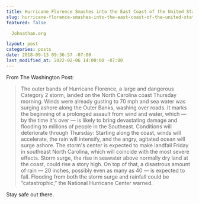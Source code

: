 ```yaml
---
title: Hurricane Florence Smashes into the East Coast of the United States
slug: hurricane-florence-smashes-into-the-east-coast-of-the-united-states
featured: false

  Johnathan.org

layout: post
categories: posts
date: 2018-09-13 09:36:57 -07:00
last_modified_at: 2022-02-06 14:00:00 -07:00
---
```


From The Washington Post:

>  The outer bands of Hurricane Florence, a large and dangerous Category 2 storm, landed on the North Carolina coast Thursday morning. Winds were already gusting to 70 mph and sea water was surging ashore along the Outer Banks, washing over roads. It marks the beginning of a prolonged assault from wind and water, which — by the time it's over — is likely to bring devastating damage and flooding to millions of people in the Southeast.
> Conditions will deteriorate through Thursday: Starting along the coast, winds will accelerate, the rain will intensify, and the angry, agitated ocean will surge ashore.
>  The storm's center is expected to make landfall Friday in southeast North Carolina, which will coincide with the most severe effects. Storm surge, the rise in seawater above normally dry land at the coast, could rise a story high. On top of that, a disastrous amount of rain — 20 inches, possibly even as many as 40 — is expected to fall.
> Flooding from both the storm surge and rainfall could be “catastrophic,” the National Hurricane Center warned.

Stay safe out there.

